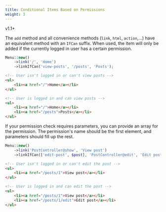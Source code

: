 ```yaml
---
title: Conditional Items Based on Permissions
weight: 3
---
```


<span class="badge">v1.1+</span>

The `add` method and all convenience methods (`link`, `html`, `action`,...) have an equivalent method with an `IfCan` suffix. When used, the item will only be added if the currently logged in user has a certain permission.

```php
Menu::new()
    ->link('/', 'Home')
    ->linkIfCan('view-posts', '/posts', 'Posts');
```

```html
<!-- User isn't logged in or can't view posts -->
<ul>
    <li><a href="/">Home</a></li>
</ul>
```

```html
<!-- User is logged in and can view posts -->
<ul>
    <li><a href="/">Home</a></li>
    <li><a href="/posts">Posts</a></li>
</ul>
```

If your permission check requires parameters, you can provide an array for the permission. The permission's name should be the first element, and parameters should fill up the rest.

```php
Menu::new()
    ->link('PostController@show', 'View post')
    ->linkIfCan(['edit-post', $post], 'PostController@edit', 'Edit post');
```

```html
<!-- User isn't logged in or can't edit the post -->
<ul>
    <li><a href="/posts/1">View post</a></li>
</ul>
```

```html
<!-- User is logged in and can edit the post -->
<ul>
    <li><a href="/posts/1">View post</a></li>
    <li><a href="/posts/1/edit">Edit post</a></li>
</ul>
```
